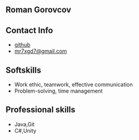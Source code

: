 ## Roman Gorovcov
## Contact Info
* [github](https://github.com/rg-xvai)
* mr7xgd7@gmail.com
## Softskills
* Work ethic, teamwork, effective communication
* Problem-solving, time management
## Professional skills
* Java,Git
* C#,Unity
